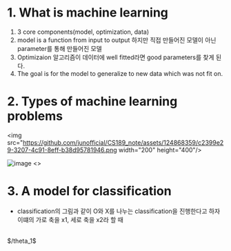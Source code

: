 # 1. What is machine learning

1. 3 core components(model, optimization, data)
2. model is a function from input to output 하지만 직접 만들어진 모델이 아닌 parameter를 통해 만들어진 모델
3. Optimizaion 알고리즘이 데이터에 well fitted라면 good parameters를 찾게 된다.
4. The goal is for the model to generalize to new data which was not fit on.

# 2. Types of machine learning problems

<img src="https://github.com/junofficial/CS189_note/assets/124868359/c2399e29-3207-4c91-8eff-b38d95781946.png  width="200" height="400"/>

![image]()
<>
# 3. A model for classification

- classification의 그림과 같이 O와 X를 나누는 classification을 진행한다고 하자 이떄의 가로 축을 x1, 세로 축을 x2라 할 때
</br>
$/theta_1$
